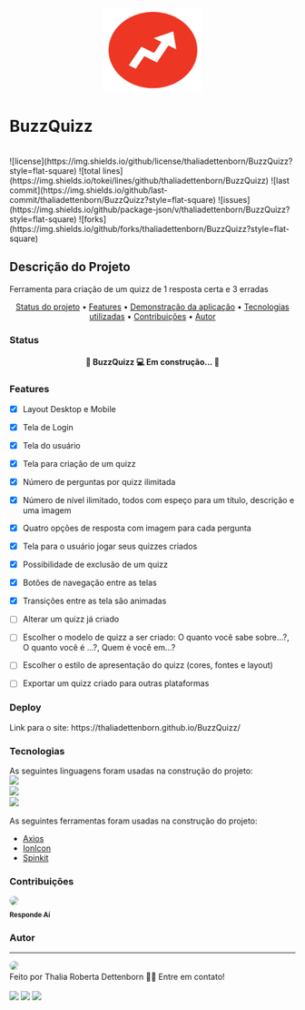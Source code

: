 <p align="center">
  <img src="assets/buzzfeed_arrow.e86a786d9e5e2250e1ed3e0ec95ba42d.png" height="150" width="175" alt="BuzzQuizz" />
</p>

# BuzzQuizz

<br>
![license](https://img.shields.io/github/license/thaliadettenborn/BuzzQuizz?style=flat-square) ![total lines](https://img.shields.io/tokei/lines/github/thaliadettenborn/BuzzQuizz) ![last commit](https://img.shields.io/github/last-commit/thaliadettenborn/BuzzQuizz?style=flat-square) ![issues](https://img.shields.io/github/package-json/v/thaliadettenborn/BuzzQuizz?style=flat-square) ![forks](https://img.shields.io/github/forks/thaliadettenborn/BuzzQuizz?style=flat-square)
<br>

## Descrição do Projeto
<p>Ferramenta para criação de um quizz de 1 resposta certa e 3 erradas</p>

<p align="center">
    <a href="#status">Status do projeto</a> •
    <a href="#features">Features</a> • 
    <a href="#deploy">Demonstração da aplicação</a> • 
    <a href="#tecnologias">Tecnologias utilizadas</a> • 
    <a href="#contribuicoes">Contribuições</a> • 
    <a href="#autor">Autor</a>
</p>

### Status
<h4 align="center"> 
🚧  BuzzQuizz 💻 Em construção...  🚧
</h4>


### Features
- [x] Layout Desktop e Mobile<br>
- [x] Tela de Login<br>
- [x] Tela do usuário<br>
- [x] Tela para criação de um quizz<br>
- [x] Número de perguntas por quizz ilimitada<br>
- [x] Número de nível ilimitado, todos com espeço para um título, descrição e uma imagem<br>
- [x] Quatro opções de resposta com imagem para cada pergunta<br>
- [x] Tela para o usuário jogar seus quizzes criados<br>
- [x] Possibilidade de exclusão de um quizz<br>
- [x] Botões de navegação entre as telas<br>
- [x] Transições entre as tela são animadas<br>
- [ ] Alterar um quizz já criado
- [ ] Escolher o modelo de quizz a ser criado: O quanto você sabe sobre...?, O quanto você é ...?, Quem é você em...?
- [ ] Escolher o estilo de apresentação do quizz (cores, fontes e layout)
- [ ] Exportar um quizz criado para outras plataformas


### Deploy
<section id="link">
    Link para o site: https://thaliadettenborn.github.io/BuzzQuizz/
</section>

### Tecnologias
As seguintes linguagens foram usadas na construção do projeto:<br>
<img src="https://img.shields.io/badge/html5%20-%23E34F26.svg?&style=for-the-badge&logo=html5&logoColor=white"/><br>
<img src="https://img.shields.io/badge/css3%20-%231572B6.svg?&style=for-the-badge&logo=css3&logoColor=white"/><br>
<img src="https://img.shields.io/badge/javascript%20-%23323330.svg?&style=for-the-badge&logo=javascript&logoColor=%23F7DF1E"/>

As seguintes ferramentas foram usadas na construção do projeto:

- [Axios](https://github.com/axios/axios)<br>
- [IonIcon](https://ionicons.com/)<br>
- [Spinkit](https://tobiasahlin.com/spinkit/)<br>


### Contribuições
<a href="https://www.respondeai.com.br/">
<img style="border-radius: 50%;" src="https://avatars3.githubusercontent.com/u/69740567?s=60&v=4" width="100px;"/>
<br>
<sub><b>Responde Aí</b></sub>
</a>


### Autor
---

<img src="https://avatars0.githubusercontent.com/u/70967247?s=460&u=0684339f0717ae41ce18689351f0215fdf270590&v=4" width="100px;" style="border-radius: 50%;"/>
<br>
Feito por Thalia Roberta Dettenborn 👋🏽 Entre em contato!<br><br>
<a href="https://www.linkedin.com/in/thaliarobertadettenborn/"><img src="https://img.shields.io/badge/linkedin-%230077B5.svg?&style=for-the-badge&logo=linkedin&logoColor=white"/></a> 
<a href="mailto:thalia.born@gmail.com"><img src="https://img.shields.io/badge/gmail-D14836?&style=for-the-badge&logo=gmail&logoColor=white"/></a>
<a href="https://github.com/thaliadettenborn"><img src="https://img.shields.io/badge/github-%23100000.svg?&style=for-the-badge&logo=github&logoColor=white" /></a>
